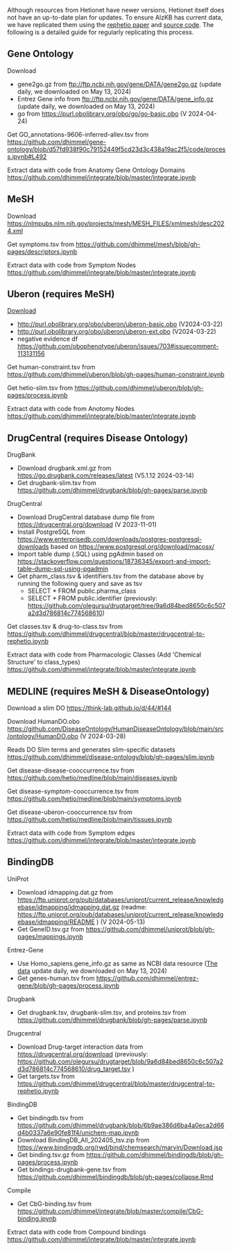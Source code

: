 Although resources from Hetionet have newer versions, Hetionet itself does not have an up-to-date plan for updates. To ensure AlzKB has current data, we have replicated them using the [rephetio paper](https://git.dhimmel.com/rephetio-manuscript/) and [source code](https://github.com/dhimmel/integrate/blob/master/integrate.ipynb). The following is a detailed guide for regularly replicating this process.

## Gene Ontology
Download 
- gene2go.gz from ftp://ftp.ncbi.nih.gov/gene/DATA/gene2go.gz  (update daily, we downloaded on May 13, 2024)
- Entrez Gene info from ftp://ftp.ncbi.nih.gov/gene/DATA/gene_info.gz (update daily, we downloaded on May 13, 2024)
- go from https://purl.obolibrary.org/obo/go/go-basic.obo (V 2024-04-24)

Get GO_annotations-9606-inferred-allev.tsv from https://github.com/dhimmel/gene-ontology/blob/d57fd938f90c79152449f5cd23d3c438a19ac2f5/code/process.ipynb#L492 

Extract data with code from Anatomy Gene Ontology Domains https://github.com/dhimmel/integrate/blob/master/integrate.ipynb 


## MeSH 
Download https://nlmpubs.nlm.nih.gov/projects/mesh/MESH_FILES/xmlmesh/desc2024.xml

Get symptoms.tsv from https://github.com/dhimmel/mesh/blob/gh-pages/descriptors.ipynb 

Extract data with code from Symptom Nodes https://github.com/dhimmel/integrate/blob/master/integrate.ipynb 


## Uberon (requires MeSH)
[Download](http://obophenotype.github.io/uberon/current_release)
- http://purl.obolibrary.org/obo/uberon/uberon-basic.obo (V2024-03-22)
- http://purl.obolibrary.org/obo/uberon/uberon-ext.obo (V2024-03-22)
- negative evidence df https://github.com/obophenotype/uberon/issues/703#issuecomment-113131156

Get human-constraint.tsv from https://github.com/dhimmel/uberon/blob/gh-pages/human-constraint.ipynb

Get hetio-slim.tsv from https://github.com/dhimmel/uberon/blob/gh-pages/process.ipynb 

Extract data with code from Anotomy Nodes https://github.com/dhimmel/integrate/blob/master/integrate.ipynb 


## DrugCentral (requires Disease Ontology)
DrugBank
- Download drugbank.xml.gz from https://go.drugbank.com/releases/latest (V5.1.12 2024-03-14)
- Get drugbank-slim.tsv from https://github.com/dhimmel/drugbank/blob/gh-pages/parse.ipynb 


DrugCentral
- Download DrugCentral  database dump file from https://drugcentral.org/download (V 2023-11-01)
- Install PostgreSQL from https://www.enterprisedb.com/downloads/postgres-postgresql-downloads based on https://www.postgresql.org/download/macosx/ 
- Import table dump (.SQL) using pgAdmin based on  https://stackoverflow.com/questions/18736345/export-and-import-table-dump-sql-using-pgadmin 
- Get pharm_class.tsv & identifiers.tsv from the database above by running the following query and save as tsv
  - SELECT * FROM public.pharma_class 
  - SELECT * FROM public.identifier
  (previously: https://github.com/olegursu/drugtarget/tree/9a6d84bed8650c6c507a2d3d786814c774568610)

Get classes.tsv & drug-to-class.tsv from
https://github.com/dhimmel/drugcentral/blob/master/drugcentral-to-rephetio.ipynb 

Extract data with code from Pharmacologic Classes (Add 'Chemical Structure' to class_types)
https://github.com/dhimmel/integrate/blob/master/integrate.ipynb


## MEDLINE (requires MeSH & DiseaseOntology)
Download a slim DO https://think-lab.github.io/d/44/#144 

Download HumanDO.obo https://github.com/DiseaseOntology/HumanDiseaseOntology/blob/main/src/ontology/HumanDO.obo (V 2024-03-28)

Reads DO Slim terms and generates slim-specific datasets https://github.com/dhimmel/disease-ontology/blob/gh-pages/slim.ipynb 

Get disease-disease-cooccurrence.tsv from https://github.com/hetio/medline/blob/main/diseases.ipynb 

Get disease-symptom-cooccurrence.tsv from https://github.com/hetio/medline/blob/main/symptoms.ipynb 

Get disease-uberon-cooccurrence.tsv from https://github.com/hetio/medline/blob/main/tissues.ipynb 

Extract data with code from Symptom edges https://github.com/dhimmel/integrate/blob/master/integrate.ipynb 


## BindingDB
UniProt
- Download idmapping.dat.gz from https://ftp.uniprot.org/pub/databases/uniprot/current_release/knowledgebase/idmapping/idmapping.dat.gz   (readme: https://ftp.uniprot.org/pub/databases/uniprot/current_release/knowledgebase/idmapping/README ) (V 2024-05-13)
- Get GeneID.tsv.gz from https://github.com/dhimmel/uniprot/blob/gh-pages/mappings.ipynb

Entrez-Gene
- Use Homo_sapiens.gene_info.gz as same as NCBI data resource ([The data](https://ftp.ncbi.nih.gov/gene/DATA/GENE_INFO/Mammalia/Homo_sapiens.gene_info.gz) update daily, we downloaded on May 13, 2024)
- Get genes-human.tsv from https://github.com/dhimmel/entrez-gene/blob/gh-pages/process.ipynb
  
Drugbank
- Get drugbank.tsv, drugbank-slim.tsv, and proteins.tsv from https://github.com/dhimmel/drugbank/blob/gh-pages/parse.ipynb
  
Drugcentral
- Download Drug-target interaction data from https://drugcentral.org/download (previously: https://github.com/olegursu/drugtarget/blob/9a6d84bed8650c6c507a2d3d786814c774568610/drug_target.tsv  )
- Get targets.tsv from https://github.com/dhimmel/drugcentral/blob/master/drugcentral-to-rephetio.ipynb
  
BindingDB
- Get bindingdb.tsv  from https://github.com/dhimmel/drugbank/blob/6b9ae386d6ba4a0eca2d66d4b0337a6e90fe81f4/unichem-map.ipynb 
- Download BindingDB_All_202405_tsv.zip from https://www.bindingdb.org/rwd/bind/chemsearch/marvin/Download.jsp 
- Get binding.tsv.gz from https://github.com/dhimmel/bindingdb/blob/gh-pages/process.ipynb 
- Get bindings-drugbank-gene.tsv from https://github.com/dhimmel/bindingdb/blob/gh-pages/collapse.Rmd
  
Compile
- Get CbG-binding.tsv from https://github.com/dhimmel/integrate/blob/master/compile/CbG-binding.ipynb
  
Extract data with code from Compound bindings https://github.com/dhimmel/integrate/blob/master/integrate.ipynb 

